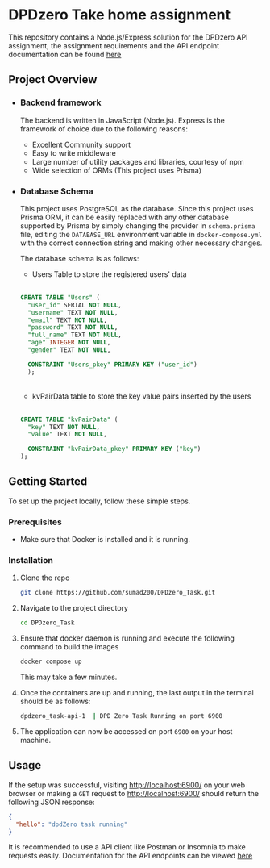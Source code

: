 # DPDzero Take home assignment

This repository contains a Node.js/Express solution for the DPDzero API assignment, the assignment requirements and the
API endpoint documentation can be found [here](https://bit.ly/dpdzero-fullstack-engg)

## Project Overview

- ### Backend framework

  The backend is written in JavaScript (Node.js). Express is the framework of choice due to the following reasons:

  - Excellent Community support
  - Easy to write middleware
  - Large number of utility packages and libraries, courtesy of npm
  - Wide selection of ORMs (This project uses Prisma)

- ### Database Schema

  This project uses PostgreSQL as the database. Since this project uses Prisma ORM, it can be easily replaced with any other database supported by Prisma by simply changing the provider in `schema.prisma` file, editing the `DATABASE_URL` environment variable in `docker-compose.yml` with the correct connection string and making other necessary changes.

  The database schema is as follows:

  - Users Table to store the registered users' data

  <br/>

  ```sql
  CREATE TABLE "Users" (
    "user_id" SERIAL NOT NULL,
    "username" TEXT NOT NULL,
    "email" TEXT NOT NULL,
    "password" TEXT NOT NULL,
    "full_name" TEXT NOT NULL,
    "age" INTEGER NOT NULL,
    "gender" TEXT NOT NULL,

    CONSTRAINT "Users_pkey" PRIMARY KEY ("user_id")
    );
  ```

  <br/>

  - kvPairData table to store the key value pairs inserted by the users

   <br/>

  ```sql
  CREATE TABLE "kvPairData" (
    "key" TEXT NOT NULL,
    "value" TEXT NOT NULL,

    CONSTRAINT "kvPairData_pkey" PRIMARY KEY ("key")
  );
  ```

## Getting Started

To set up the project locally, follow these simple steps.

### Prerequisites

- Make sure that Docker is installed and it is running.

### Installation

1. Clone the repo

   ```sh
   git clone https://github.com/sumad200/DPDzero_Task.git
   ```

2. Navigate to the project directory

   ```sh
   cd DPDzero_Task
   ```

3. Ensure that docker daemon is running and execute the following command to build the images

   ```sh
   docker compose up
   ```

   This may take a few minutes.

4. Once the containers are up and running, the last output in the terminal should be as follows:

   ```sh
   dpdzero_task-api-1  | DPD Zero Task Running on port 6900
   ```

5. The application can now be accessed on port `6900` on your host machine.

## Usage

If the setup was successful, visiting <http://localhost:6900/> on your web browser or making a `GET` request to <http://localhost:6900/> should return the following JSON response:

```json
{
  "hello": "dpdZero task running"
}
```

It is recommended to use a API client like Postman or Insomnia to make requests easily. Documentation for the API endpoints can be viewed [here](https://dpdzero.notion.site/Take-home-assignment-Software-Developer-a1354d18891744fa9fc84815f040c76d?pvs=25#694d7900382a43fbbe54bafa95e2628a)
